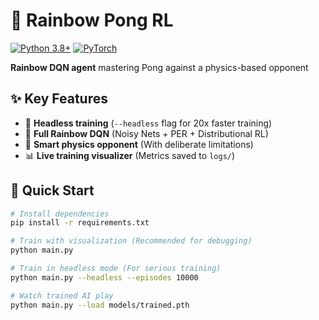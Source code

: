 # 🏓 Rainbow Pong RL

[![Python 3.8+](https://img.shields.io/badge/python-3.8+-blue.svg)](https://python.org)
[![PyTorch](https://img.shields.io/badge/PyTorch-1.9+-red.svg)](https://pytorch.org)

**Rainbow DQN agent** mastering Pong against a physics-based opponent

## ✨ Key Features
- 🚀 **Headless training** (`--headless` flag for 20x faster training)
- 🌈 **Full Rainbow DQN** (Noisy Nets + PER + Distributional RL)
- 🤖 **Smart physics opponent** (With deliberate limitations)
- 📊 **Live training visualizer** (Metrics saved to `logs/`)

## 🚦 Quick Start
```bash
# Install dependencies
pip install -r requirements.txt

# Train with visualization (Recommended for debugging)
python main.py

# Train in headless mode (For serious training)
python main.py --headless --episodes 10000

# Watch trained AI play
python main.py --load models/trained.pth